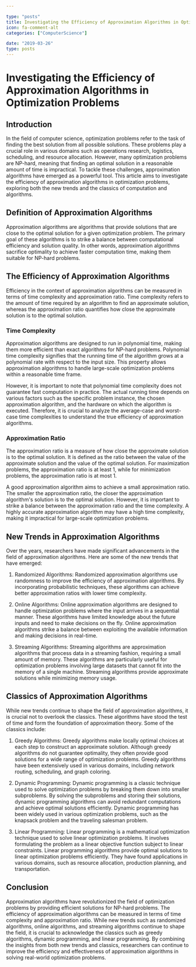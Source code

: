 ```yaml
---

type: "posts"
title: Investigating the Efficiency of Approximation Algorithms in Optimization Problems
icon: fa-comment-alt
categories: ["ComputerScience"]

date: "2019-03-26"
type: posts
---
```





# Investigating the Efficiency of Approximation Algorithms in Optimization Problems

## Introduction

In the field of computer science, optimization problems refer to the task of finding the best solution from all possible solutions. These problems play a crucial role in various domains such as operations research, logistics, scheduling, and resource allocation. However, many optimization problems are NP-hard, meaning that finding an optimal solution in a reasonable amount of time is impractical. To tackle these challenges, approximation algorithms have emerged as a powerful tool. This article aims to investigate the efficiency of approximation algorithms in optimization problems, exploring both the new trends and the classics of computation and algorithms.

## Definition of Approximation Algorithms

Approximation algorithms are algorithms that provide solutions that are close to the optimal solution for a given optimization problem. The primary goal of these algorithms is to strike a balance between computational efficiency and solution quality. In other words, approximation algorithms sacrifice optimality to achieve faster computation time, making them suitable for NP-hard problems.

## The Efficiency of Approximation Algorithms

Efficiency in the context of approximation algorithms can be measured in terms of time complexity and approximation ratio. Time complexity refers to the amount of time required by an algorithm to find an approximate solution, whereas the approximation ratio quantifies how close the approximate solution is to the optimal solution.

### Time Complexity

Approximation algorithms are designed to run in polynomial time, making them more efficient than exact algorithms for NP-hard problems. Polynomial time complexity signifies that the running time of the algorithm grows at a polynomial rate with respect to the input size. This property allows approximation algorithms to handle large-scale optimization problems within a reasonable time frame.

However, it is important to note that polynomial time complexity does not guarantee fast computation in practice. The actual running time depends on various factors such as the specific problem instance, the chosen approximation algorithm, and the hardware on which the algorithm is executed. Therefore, it is crucial to analyze the average-case and worst-case time complexities to understand the true efficiency of approximation algorithms.

### Approximation Ratio

The approximation ratio is a measure of how close the approximate solution is to the optimal solution. It is defined as the ratio between the value of the approximate solution and the value of the optimal solution. For maximization problems, the approximation ratio is at least 1, while for minimization problems, the approximation ratio is at most 1.

A good approximation algorithm aims to achieve a small approximation ratio. The smaller the approximation ratio, the closer the approximation algorithm's solution is to the optimal solution. However, it is important to strike a balance between the approximation ratio and the time complexity. A highly accurate approximation algorithm may have a high time complexity, making it impractical for large-scale optimization problems.

## New Trends in Approximation Algorithms

Over the years, researchers have made significant advancements in the field of approximation algorithms. Here are some of the new trends that have emerged:

1. Randomized Algorithms: Randomized approximation algorithms use randomness to improve the efficiency of approximation algorithms. By incorporating probabilistic techniques, these algorithms can achieve better approximation ratios with lower time complexity.

2. Online Algorithms: Online approximation algorithms are designed to handle optimization problems where the input arrives in a sequential manner. These algorithms have limited knowledge about the future inputs and need to make decisions on the fly. Online approximation algorithms strike a balance between exploiting the available information and making decisions in real-time.

3. Streaming Algorithms: Streaming algorithms are approximation algorithms that process data in a streaming fashion, requiring a small amount of memory. These algorithms are particularly useful for optimization problems involving large datasets that cannot fit into the memory of a single machine. Streaming algorithms provide approximate solutions while minimizing memory usage.

## Classics of Approximation Algorithms

While new trends continue to shape the field of approximation algorithms, it is crucial not to overlook the classics. These algorithms have stood the test of time and form the foundation of approximation theory. Some of the classics include:

1. Greedy Algorithms: Greedy algorithms make locally optimal choices at each step to construct an approximate solution. Although greedy algorithms do not guarantee optimality, they often provide good solutions for a wide range of optimization problems. Greedy algorithms have been extensively used in various domains, including network routing, scheduling, and graph coloring.

2. Dynamic Programming: Dynamic programming is a classic technique used to solve optimization problems by breaking them down into smaller subproblems. By solving the subproblems and storing their solutions, dynamic programming algorithms can avoid redundant computations and achieve optimal solutions efficiently. Dynamic programming has been widely used in various optimization problems, such as the knapsack problem and the traveling salesman problem.

3. Linear Programming: Linear programming is a mathematical optimization technique used to solve linear optimization problems. It involves formulating the problem as a linear objective function subject to linear constraints. Linear programming algorithms provide optimal solutions to linear optimization problems efficiently. They have found applications in various domains, such as resource allocation, production planning, and transportation.

## Conclusion

Approximation algorithms have revolutionized the field of optimization problems by providing efficient solutions for NP-hard problems. The efficiency of approximation algorithms can be measured in terms of time complexity and approximation ratio. While new trends such as randomized algorithms, online algorithms, and streaming algorithms continue to shape the field, it is crucial to acknowledge the classics such as greedy algorithms, dynamic programming, and linear programming. By combining the insights from both new trends and classics, researchers can continue to improve the efficiency and effectiveness of approximation algorithms in solving real-world optimization problems.